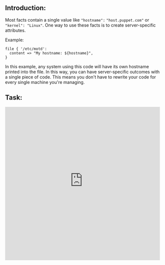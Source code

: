 ## Introduction:
Most facts contain a single value like <code>"hostname":</code> <code>"host.puppet.com"</code> or <code>"kernel": "Linux"</code>. One way to use these facts is to create server-specific attributes.

Example:

<div>
<pre><code class="language-none">file { '/etc/motd':
  content =&gt; "My hostname: ${hostname}",
}</code></pre>
</div>
In this example, any system using this code will have its own hostname printed into the file. In this way, you can have server-specific outcomes with a single piece of code. This means you don't have to rewrite your code for every single machine you're managing.

## Task:
<iframe src="https://magicbox.classroom.puppet.com/facts/working_with_facts" width="100%" height="500px" frameborder="0" />
